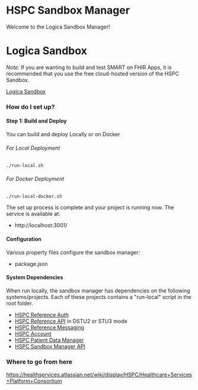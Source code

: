 # HSPC Sandbox Manager

Welcome to the Logica Sandbox Manager!  

# Logica Sandbox

*Note:* If you are wanting to build and test SMART on FHIR Apps, it is recommended that you use the free cloud-hosted version of the HSPC Sandbox.

[Logica Sandbox](https://sandbox.interop.community)

### How do I set up? ###


#### Step 1: Build and Deploy ####

You can build and deploy Locally or on Docker

###### For Local Deployment
    ./run-local.sh

###### For Docker Deployment ####

    ./run-local-docker.sh

The set up process is complete and your project is running now.  The service is available at:
* http://localhost:3001/

#### Configuration ####

Various property files configure the sandbox manager:

 * package.json

#### System Dependencies ####
When run locally, the sandbox manager has dependencies on the following systems/projects.  Each of these projects contains a "run-local" script in the root folder.

 * [HSPC Reference Auth](https://bitbucket.org/hspconsortium/reference-auth)
 * [HSPC Reference API](https://bitbucket.org/hspconsortium/reference-api) in DSTU2 or STU3 mode
 * [HSPC Reference Messaging](https://bitbucket.org/hspconsortium/reference-messaging)
 * [HSPC Account](https://bitbucket.org/hspconsortium/account)
 * [HSPC Patient Data Manager](https://bitbucket.org/hspconsortium/patient-data-manager)
 * [HSPC Sandbox Manager API](https://bitbucket.org/hspconsortium/sandbox-manager-api)

### Where to go from here ###
https://healthservices.atlassian.net/wiki/display/HSPC/Healthcare+Services+Platform+Consortium
